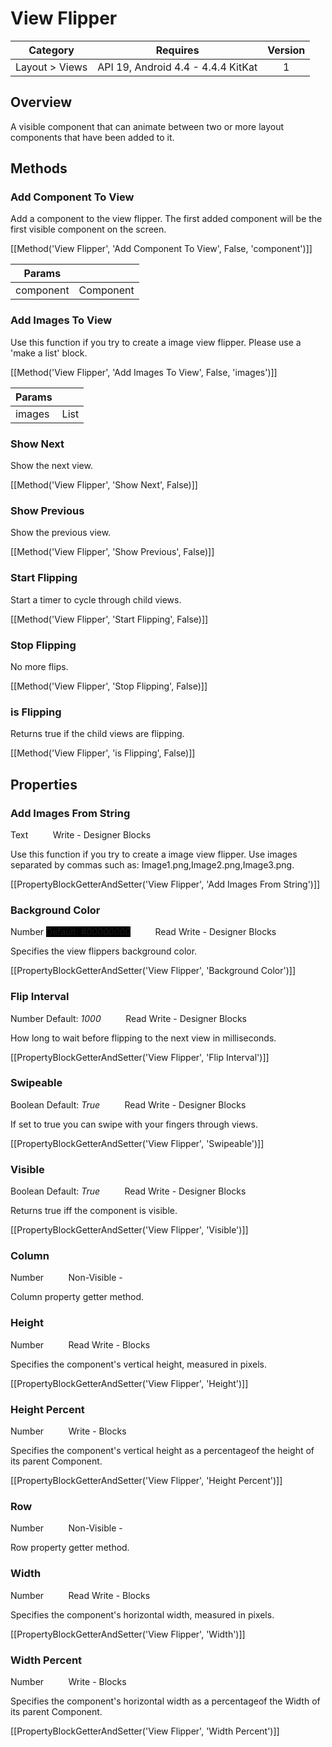 # View Flipper

| Category | Requires | Version |
|:--------:|:-------:|:--------:|
|Layout > Views|API 19, Android 4.4 - 4.4.4 KitKat|1|

## Overview

A visible component that can animate between two or more layout components that have been added to it.

## Methods

### Add Component To View

Add a component to the view flipper. The first added component will be the first visible component on the screen.

[[Method('View Flipper', 'Add Component To View', False, 'component')]]

| Params | []() |
|--------|------|
|component|<span class="chip chip-component">Component</span>|


### Add Images To View

Use this function if you try to create a image view flipper. Please use a 'make a list' block.

[[Method('View Flipper', 'Add Images To View', False, 'images')]]

| Params | []() |
|--------|------|
|images|<span class="chip chip-list">List</span>|


### Show Next

Show the next view.

[[Method('View Flipper', 'Show Next', False)]]

### Show Previous

Show the previous view.

[[Method('View Flipper', 'Show Previous', False)]]

### Start Flipping

Start a timer to cycle through child views.

[[Method('View Flipper', 'Start Flipping', False)]]

### Stop Flipping

No more flips.

[[Method('View Flipper', 'Stop Flipping', False)]]

### is Flipping

Returns true if the child views are flipping.

[[Method('View Flipper', 'is Flipping', False)]]

## Properties

### Add Images From String

<span class="chip chip-text">Text</span>&nbsp;&nbsp;&nbsp;&nbsp;&nbsp;&nbsp;&nbsp;&nbsp;&nbsp;&nbsp;<span class="chip chip-rw">Write</span> - <span class="chip chip-bd">Designer</span> <span class="chip chip-bd">Blocks</span> 

Use this function if you try to create a image view flipper. Use images separated by commas such as: Image1.png,Image2.png,Image3.png.

[[PropertyBlockGetterAndSetter('View Flipper', 'Add Images From String')]]

### Background Color

<span class="chip chip-number">Number</span> <span class="chip chip-number" style="background-color: #000000;">Default: <i>#00000000</i></span>&nbsp;&nbsp;&nbsp;&nbsp;&nbsp;&nbsp;&nbsp;&nbsp;&nbsp;&nbsp;<span class="chip chip-rw">Read</span> <span class="chip chip-rw">Write</span> - <span class="chip chip-bd">Designer</span> <span class="chip chip-bd">Blocks</span> 

Specifies the view flippers background color.

[[PropertyBlockGetterAndSetter('View Flipper', 'Background Color')]]

### Flip Interval

<span class="chip chip-number">Number</span> <span class="chip chip-number">Default: <i>1000</i></span>&nbsp;&nbsp;&nbsp;&nbsp;&nbsp;&nbsp;&nbsp;&nbsp;&nbsp;&nbsp;<span class="chip chip-rw">Read</span> <span class="chip chip-rw">Write</span> - <span class="chip chip-bd">Designer</span> <span class="chip chip-bd">Blocks</span> 

How long to wait before flipping to the next view in milliseconds.

[[PropertyBlockGetterAndSetter('View Flipper', 'Flip Interval')]]

### Swipeable

<span class="chip chip-boolean">Boolean</span> <span class="chip chip-boolean">Default: <i>True</i></span>&nbsp;&nbsp;&nbsp;&nbsp;&nbsp;&nbsp;&nbsp;&nbsp;&nbsp;&nbsp;<span class="chip chip-rw">Read</span> <span class="chip chip-rw">Write</span> - <span class="chip chip-bd">Designer</span> <span class="chip chip-bd">Blocks</span> 

If set to true you can swipe with your fingers through views.

[[PropertyBlockGetterAndSetter('View Flipper', 'Swipeable')]]

### Visible

<span class="chip chip-boolean">Boolean</span> <span class="chip chip-boolean">Default: <i>True</i></span>&nbsp;&nbsp;&nbsp;&nbsp;&nbsp;&nbsp;&nbsp;&nbsp;&nbsp;&nbsp;<span class="chip chip-rw">Read</span> <span class="chip chip-rw">Write</span> - <span class="chip chip-bd">Designer</span> <span class="chip chip-bd">Blocks</span> 

Returns true iff the component is visible.

[[PropertyBlockGetterAndSetter('View Flipper', 'Visible')]]

### Column

<span class="chip chip-number">Number</span>&nbsp;&nbsp;&nbsp;&nbsp;&nbsp;&nbsp;&nbsp;&nbsp;&nbsp;&nbsp;<span class="chip chip-rw">Non-Visible</span> - 

Column property getter method.

### Height

<span class="chip chip-number">Number</span>&nbsp;&nbsp;&nbsp;&nbsp;&nbsp;&nbsp;&nbsp;&nbsp;&nbsp;&nbsp;<span class="chip chip-rw">Read</span> <span class="chip chip-rw">Write</span> - <span class="chip chip-bd">Blocks</span> 

Specifies the component's vertical height, measured in pixels.

[[PropertyBlockGetterAndSetter('View Flipper', 'Height')]]

### Height Percent

<span class="chip chip-number">Number</span>&nbsp;&nbsp;&nbsp;&nbsp;&nbsp;&nbsp;&nbsp;&nbsp;&nbsp;&nbsp;<span class="chip chip-rw">Write</span> - <span class="chip chip-bd">Blocks</span> 

Specifies the component's vertical height as a percentageof the height of its parent Component.

[[PropertyBlockGetterAndSetter('View Flipper', 'Height Percent')]]

### Row

<span class="chip chip-number">Number</span>&nbsp;&nbsp;&nbsp;&nbsp;&nbsp;&nbsp;&nbsp;&nbsp;&nbsp;&nbsp;<span class="chip chip-rw">Non-Visible</span> - 

Row property getter method.

### Width

<span class="chip chip-number">Number</span>&nbsp;&nbsp;&nbsp;&nbsp;&nbsp;&nbsp;&nbsp;&nbsp;&nbsp;&nbsp;<span class="chip chip-rw">Read</span> <span class="chip chip-rw">Write</span> - <span class="chip chip-bd">Blocks</span> 

Specifies the component's horizontal width, measured in pixels.

[[PropertyBlockGetterAndSetter('View Flipper', 'Width')]]

### Width Percent

<span class="chip chip-number">Number</span>&nbsp;&nbsp;&nbsp;&nbsp;&nbsp;&nbsp;&nbsp;&nbsp;&nbsp;&nbsp;<span class="chip chip-rw">Write</span> - <span class="chip chip-bd">Blocks</span> 

Specifies the component's horizontal width as a percentageof the Width of its parent Component.

[[PropertyBlockGetterAndSetter('View Flipper', 'Width Percent')]]